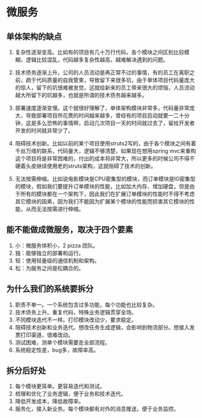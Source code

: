 # 微服务

## 单体架构的缺点

1. 复杂性逐渐变高。比如有的项目有几十万行代码，各个模块之间区别比较模糊，逻辑比较混乱，代码越多复杂性越高，越难解决遇到的问题。

2. 技术债务逐渐上升。公司的人员流动是再正常不过的事情，有的员工在离职之前，疏于代码质量的自我管束，导致留下来很多坑，由于单体项目代码量庞大的惊人，留下的坑很难被发觉，这就给新来的员工带来很大的烦恼，人员流动越大所留下的坑越多，也就是所谓的技术债务越来越多。

3. 部署速度逐渐变慢。这个就很好理解了，单体架构模块非常多，代码量非常庞大，导致部署项目所花费的时间越来越多，曾经有的项目启动就要一二十分钟，这是多么恐怖的事情啊，启动几次项目一天的时间就过去了，留给开发者开发的时间就非常少了。

4. 阻碍技术创新。比如以前的某个项目使用struts2写的，由于各个模块之间有着千丝万缕的联系，代码量大，逻辑不够清楚，如果现在想用spring mvc来重构这个项目将是非常困难的，付出的成本将非常大，所以更多的时候公司不得不硬着头皮继续使用老的struts架构，这就阻碍了技术的创新。

5. 无法按需伸缩。比如说电影模块是CPU密集型的模块，而订单模块是IO密集型的模块，假如我们要提升订单模块的性能，比如加大内存、增加硬盘，但是由于所有的模块都在一个架构下，因此我们在扩展订单模块的性能时不得不考虑其它模块的因素，因为我们不能因为扩展某个模块的性能而损害其它模块的性能，从而无法按需进行伸缩。

## 能不能做成微服务，取决于四个要素

1. 小：微服务体积小，2 pizza 团队。
1. 独：能够独立的部署和运行。
1. 轻：使用轻量级的通信机制和架构。
1. 松：为服务之间是松耦合的。

## 为什么我们的系统要拆分

1. 职责不单一。一个系统包含过多功能，每个功能也比较复杂。
2. 技术债务上升。重复代码，特殊业务逻辑贯穿全场。
3. 不同模块迭代不一样。打印模块改动少，要求稳定。
4. 阻碍技术创新和业务迭代。想改任务生成逻辑，会影响到物流部分。想接入发票打印渠道，很难改动。
5. 测试困难，测单个模块需要走全部流程。
6. 系统稳定性差，bug多，故障率高。

## 拆分后好处

1. 每个模块更简单。更容易迭代和测试。
2. 梳理和优化了业务逻辑，便于业务和技术迭代。
3. 降低开发成本，降低故障率。
4. 服务化，接入新业务。每个模块都有对外的消息推送，便于业务监控。